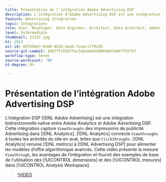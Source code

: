 ```yaml
---
title: Présentation de l’intégration Adobe Advertising DSP
description: L’intégration d’Adobe Advertising DSP est une intégration bidirectionnelle native entre Adobe Analytics et Adobe Advertising DSP.
feature: Advertising Integration
topic: Integrations
role: User, Developer, Data Engineer, Architect, Data Architect, Admin, Leader
level: Intermediate
thumbnail: 27237.jpg
kt: 2913
exl-id: 66fb50e7-6500-4b16-beab-7ceac17f9245
source-git-commit: 1687ffc8267fac3ab4a842d9004667486ff52fb7
workflow-type: tm+mt
source-wordcount: '95'
ht-degree: 0%

---
```


# Présentation de l’intégration Adobe Advertising DSP

L’intégration DSP [!DNL Adobe Advertising] est une intégration bidirectionnelle native entre Adobe Analytics et Adobe Advertising DSP. Cette intégration capture `Viewthroughs` des impressions de publicité Advertising dans [!DNL Analytics]. [!DNL Analytics] connecte `Viewthroughs` à toutes les activités du site en aval, telles que `Clickthroughs`. [!DNL Analytics] renvoie [!DNL metrics] à [!DNL Advertising DSP] pour alimenter les modèles d’offre algorithmique avancés. Cette vidéo présente la mesure `Viewthrough`, les avantages de l’intégration et fournit des exemples de base de l’utilisation des [!UICONTROL dimensions] et des [!UICONTROL mesures] dans [!UICONTROL Analysis Workspace].

>[!VIDEO](https://video.tv.adobe.com/v/327663/?quality=12&learn=on&captions=fre_fr)
